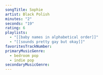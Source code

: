 ```yaml
---
songTitle: Sophie
artist: Black Polish
minutes: "2"
seconds: "19"
rating: 6
playlists:
  - "[[baby names in alphabetical order]]"
  - "[[sounds pretty gay but okay]]"
favoritesTrackNumber:
primaryMusicGenre:
  - bedroom pop
  - indie pop
secondaryMusicGenre:
---
```

